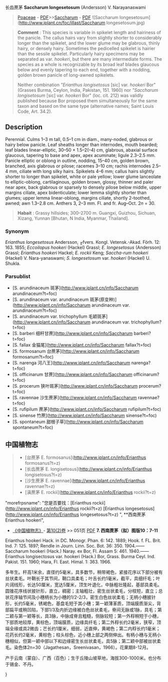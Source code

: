 长齿蔗茅 **Saccharum longesetosum** (Andersson) V. Narayanaswami

> [Poaceae](http://www.iplant.cn/info/Poaceae?t=foc) - [PDF](http://www.iplant.cn/foc/pdf/Poaceae.pdf)>>[Saccharum](http://www.iplant.cn/info/Saccharum?t=foc) - [PDF](http://www.iplant.cn/foc/pdf/Saccharum.pdf)
![Saccharum longesetosum](http://www.iplant.cn/foc/illast/Saccharum longesetosum.jpg)


> **Comment** : 
> This species is variable in spikelet length and hairiness of the panicle. The callus hairs vary from slightly shorter to considerably longer than the spikelet, and the lower glume may be glabrous, thinly hairy, or densely hairy. Sometimes the pedicelled spikelet is hairier than the sessile spikelet. Particularly hairy specimens may be separated as var. *hookeri*, but there are many intermediate forms. The species as a whole is recognizable by its broad leaf blades glaucous below and evenly tapering to each end, together with a nodding, golden brown panicle of long-awned spikelets.
>
> Neither combination *\"Erianthus longisetosus* [sic] var. *hookeri* Bor\" (Grasses Burma, Ceylon, India, Pakistan, 151. 1960) nor *\"Saccharum longisetosum* [sic] var. *hookeri* Bor\" (loc. cit. 212) was validly published because Bor proposed them simultaneously for the same taxon and based on the same type (alternative names; Saint Louis Code, Art. 34.2).

## Description

Perennial. Culms 1–3 m tall, 0.5–1 cm in diam., many-noded, glabrous or hairy below panicle. Leaf sheaths longer than internodes, mouth bearded; leaf blades linear-elliptic, 30–50 × 1.5–2(–4) cm, glabrous, abaxial surface glaucous, tapering to base and apex, apex acuminate; ligule 2.3–2.5 mm. Panicle elliptic or oblong in outline, nodding, 15–40 cm, golden brown, branched, axis glabrous or pilose; racemes 3–10 cm; rachis internodes 2.5–4 mm, ciliate with long silky hairs. Spikelets 4–6 mm; callus hairs slightly shorter to longer than spikelet, white or pale yellow; lower glume lanceolate to elliptic-oblong, cartilaginous, golden brown, glossy, thinner and paler near apex, back glabrous or sparsely to densely pilose below middle, upper margins ciliate, apex bidenticulate; lower lemma slightly shorter than glumes; upper lemma linear-oblong, margins ciliate, shortly 2-toothed, awned; awn 1.3–2.8 cm. Anthers 3, 2–3 mm. Fl. and fr. Aug–Oct. 2*n* = 30.


> **Habait** : 
> Grassy hillsides; 300–2700 m. Guangxi, Guizhou, Sichuan, Xizang, Yunnan [Bhutan, N India, Myanmar, Thailand].

### Synonym
*Erianthus longesetosus* Andersson, ╓fvers. Kongl. Vetensk.-Akad. Förh. 12: 163. 1855; *Eccoilopus hookeri* (Hackel) Grassl; *E. longesetosus* (Andersson) Grassl; *Erianthus hookeri* Hackel; *E. rockii* Keng; *Saccha-rum hookeri* (Hackel) V. Nara-yanaswami; *S. longesetosum* var. *hookeri* (Hackel) U. Shukla.

### Parsublist

* [S.  arundinaceum  斑茅](http://www.iplant.cn/info/Saccharum arundinaceum?t=foc)
* [S.  arundinaceum var. arundinaceum  斑茅(原变种)](http://www.iplant.cn/info/Saccharum arundinaceum var. arundinaceum?t=foc)
* [S.  arundinaceum var. trichophyllum  毛颖斑茅](http://www.iplant.cn/info/Saccharum arundinaceum var. trichophyllum?t=foc)
* [S.  barberi  细秆甘蔗](http://www.iplant.cn/info/Saccharum barberi?t=foc)
* [S.  fallax  金猫尾](http://www.iplant.cn/info/Saccharum fallax?t=foc)
* [S.  formosanum  台蔗茅](http://www.iplant.cn/info/Saccharum formosanum?t=foc)
* [S.  narenga  河八王](http://www.iplant.cn/info/Saccharum narenga?t=foc)
* [S.  officinarum  甘蔗](http://www.iplant.cn/info/Saccharum officinarum?t=foc)
* [S.  procerum  狭叶斑茅](http://www.iplant.cn/info/Saccharum procerum?t=foc)
* [S.  ravennae  沙生蔗茅](http://www.iplant.cn/info/Saccharum ravennae?t=foc)
* [S.  rufipilum  蔗茅](http://www.iplant.cn/info/Saccharum rufipilum?t=foc)
* [S.  sinense  竹蔗](http://www.iplant.cn/info/Saccharum sinense?t=foc)
* [S.  spontaneum  甜根子草](http://www.iplant.cn/info/Saccharum spontaneum?t=foc)


## 中国植物志

> * [台蔗茅  E.  formosanus](http://www.iplant.cn/info/Erianthus formosanus?t=z)
> * [长齿蔗茅  E.  longisetosus](http://www.iplant.cn/info/Erianthus longisetosus?t=z)
> * [沙生蔗茅  E.  ravennae](http://www.iplant.cn/info/Erianthus ravennae?t=z)
> * [滇蔗茅  E.  rockii](http://www.iplant.cn/info/Erianthus rockii?t=z)

  "morefrpsname": "您是否要找：<span class='spantxt'>[Erianthus rockii](http://www.iplant.cn/info/Erianthus rockii?t=z)
 [Erianthus longesetosus](http://www.iplant.cn/info/Erianthus longesetosus?t=z) ",
**西南蔗茅 Erianthus hookeri",


* [《中国植物志》](http://www.iplant.cn/frps)- [第10(2)卷](http://www.iplant.cn/frps/vol/10(2)) >> 051页 [PDF](http://www.iplant.cn/frps/pdf/10(2)/051.pdf)
**7. 西南蔗茅（拟）图版10：7-11**

Erianthus hookeri Hack. in DC. Monogr. Phan. 6: 142. 1889; Hook. f. FL. Brit. Ind. 7: 125. 1897; Rendle in Journ. Linn. Soc. Bot. 36: 350. 1904.——Saccharum hookeri (Hack.) Naray. ex Bor, Fl. Assam 5: 461. 1940.——Erianthus longisectosus var. hookeri (Hack.) Bor, Grass. Burma Ceyl. Ind. Pakist. 151. 1960; Hara, Fl. East. Himal. 1: 363. 1966.

多年生。秆高1米余，直径约5毫米，具多数节，稍带褐色，紧接花序以下部分被有丝状柔毛。叶鞘长于其节间，鞘口具柔毛；叶舌长约1毫米，截平，具细纤毛；叶片阔线形，长达50厘米，宽达5厘米，顶生叶退化，中脉粗壮隆起，基部具柔毛。圆锥花序线状披针形，直立，稠密；主轴粗壮，密生丝状柔毛，分枝短，直立；总状花序轴节间及小穗柄长为小穗的1/2-2/3，密生白色丝状柔毛；无柄小穗披针形，长约5毫米，锈褐色，基盘毛短于其小穗；第一颖薄革质，顶端膜质渐尖，背部扁平或稍凹陷，下部1/3及内折边缘被白色丝状柔毛，脊间无脉或1脉，具毛；第二颖与第一颖等长，具3脉，中脉成脊且粗糙，侧脉较短；第一外稃稍短于小穗，下部质地较厚，黄棕色，顶端膜质，边缘具纤毛；第二外稃长约2毫米，狭窄，顶端全缘或具2微齿；芒长约1厘米，细弱，近直伸，黄褐色；第二内稃长约1毫米；花药长约2毫米，黄棕色；柱头棕色，近小穗上部之两侧伸出。有柄小穗与无柄小穗相似，但第一颖中部以下和边缘密生长丝状柔毛，具5脉；第二颖中部被丝状柔毛。染色体2n=30（Jagathesan，Sreenivasan，1966）。花果期8-12月。

产于云南（蒙自）、广西（百色）；生于丘陵山坡草地，海拔300-1000米。也分布于锡金、不丹。

}